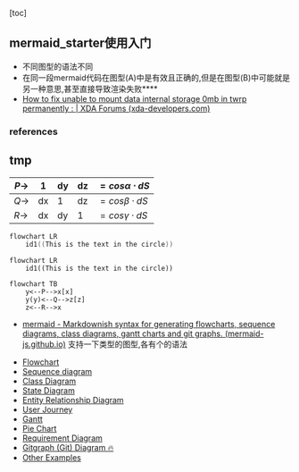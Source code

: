 [toc]

## mermaid_starter使用入门

- 不同图型的语法不同
- 在同一段mermaid代码在图型(A)中是有效且正确的,但是在图型(B)中可能就是另一种意思,甚至直接导致渲染失败****
- [How to fix unable to mount data internal storage 0mb in twrp permanently : | XDA Forums (xda-developers.com)](https://forum.xda-developers.com/t/how-to-fix-unable-to-mount-data-internal-storage-0mb-in-twrp-permanently.3830897/)

### references

## tmp

| $P\to$ | 1    | dy   | dz   | $=cos\alpha \cdot dS$ |
| ------ | ---- | ---- | ---- | --------------------- |
| $Q\to$ | dx   | 1    | dz   | $=cos\beta\cdot dS$   |
| $R\to$ | dx   | dy   | 1    | $=cos\gamma \cdot dS$ |



```c
flowchart LR
    id1((This is the text in the circle))
```

```mermaid
flowchart LR
    id1((This is the text in the circle))
```

```mermaid
flowchart TB
    y<--P-->x[x]
    y(y)<--Q-->z[z]
    z<--R-->x

```

- [mermaid - Markdownish syntax for generating flowcharts, sequence diagrams, class diagrams, gantt charts and git graphs. (mermaid-js.github.io)](https://mermaid-js.github.io/mermaid/#/)
  支持一下类型的图型,各有个的语法

* [Flowchart](https://mermaid-js.github.io/mermaid/#/flowchart "Flowchart")
* [Sequence diagram](https://mermaid-js.github.io/mermaid/#/sequenceDiagram "Sequence diagram")
* [Class Diagram](https://mermaid-js.github.io/mermaid/#/classDiagram "Class Diagram")
* [State Diagram](https://mermaid-js.github.io/mermaid/#/stateDiagram "State Diagram")
* [Entity Relationship Diagram](https://mermaid-js.github.io/mermaid/#/entityRelationshipDiagram "Entity Relationship Diagram")
* [User Journey](https://mermaid-js.github.io/mermaid/#/user-journey "User Journey")
* [Gantt](https://mermaid-js.github.io/mermaid/#/gantt "Gantt")
* [Pie Chart](https://mermaid-js.github.io/mermaid/#/pie "Pie Chart")
* [Requirement Diagram](https://mermaid-js.github.io/mermaid/#/requirementDiagram "Requirement Diagram")
* [Gitgraph (Git) Diagram 🔥](https://mermaid-js.github.io/mermaid/#/gitgraph "Gitgraph (Git) Diagram 🔥")
* [Other Examples](https://mermaid-js.github.io/mermaid/#/examples "Other Examples")
